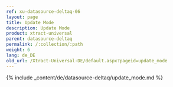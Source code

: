 ```yaml
---
ref: xu-datasource-deltaq-06
layout: page
title: Update Mode
description: Update Mode
product: xtract-universal
parent: datasource-deltaq
permalink: /:collection/:path
weight: 6
lang: de_DE
old_url: /Xtract-Universal-DE/default.aspx?pageid=update_mode
---
```

{% include _content/de/datasource-deltaq/update_mode.md %}
